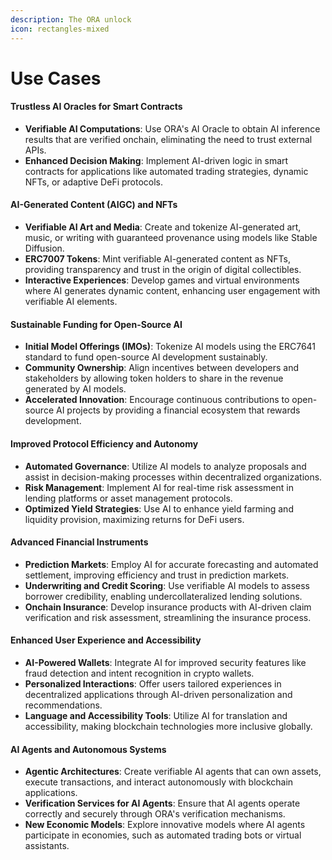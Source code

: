 ```yaml
---
description: The ORA unlock
icon: rectangles-mixed
---
```


# Use Cases



#### **Trustless AI Oracles for Smart Contracts**

* **Verifiable AI Computations**: Use ORA's AI Oracle to obtain AI inference results that are verified onchain, eliminating the need to trust external APIs.
* **Enhanced Decision Making**: Implement AI-driven logic in smart contracts for applications like automated trading strategies, dynamic NFTs, or adaptive DeFi protocols.

#### **AI-Generated Content (AIGC) and NFTs**

* **Verifiable AI Art and Media**: Create and tokenize AI-generated art, music, or writing with guaranteed provenance using models like Stable Diffusion.
* **ERC7007 Tokens**: Mint verifiable AI-generated content as NFTs, providing transparency and trust in the origin of digital collectibles.
* **Interactive Experiences**: Develop games and virtual environments where AI generates dynamic content, enhancing user engagement with verifiable AI elements.

#### **Sustainable Funding for Open-Source AI**

* **Initial Model Offerings (IMOs)**: Tokenize AI models using the ERC7641 standard to fund open-source AI development sustainably.
* **Community Ownership**: Align incentives between developers and stakeholders by allowing token holders to share in the revenue generated by AI models.
* **Accelerated Innovation**: Encourage continuous contributions to open-source AI projects by providing a financial ecosystem that rewards development.

#### **Improved Protocol Efficiency and Autonomy**

* **Automated Governance**: Utilize AI models to analyze proposals and assist in decision-making processes within decentralized organizations.
* **Risk Management**: Implement AI for real-time risk assessment in lending platforms or asset management protocols.
* **Optimized Yield Strategies**: Use AI to enhance yield farming and liquidity provision, maximizing returns for DeFi users.

#### **Advanced Financial Instruments**

* **Prediction Markets**: Employ AI for accurate forecasting and automated settlement, improving efficiency and trust in prediction markets.
* **Underwriting and Credit Scoring**: Use verifiable AI models to assess borrower credibility, enabling undercollateralized lending solutions.
* **Onchain Insurance**: Develop insurance products with AI-driven claim verification and risk assessment, streamlining the insurance process.

#### **Enhanced User Experience and Accessibility**

* **AI-Powered Wallets**: Integrate AI for improved security features like fraud detection and intent recognition in crypto wallets.
* **Personalized Interactions**: Offer users tailored experiences in decentralized applications through AI-driven personalization and recommendations.
* **Language and Accessibility Tools**: Utilize AI for translation and accessibility, making blockchain technologies more inclusive globally.

#### **AI Agents and Autonomous Systems**

* **Agentic Architectures**: Create verifiable AI agents that can own assets, execute transactions, and interact autonomously with blockchain applications.
* **Verification Services for AI Agents**: Ensure that AI agents operate correctly and securely through ORA's verification mechanisms.
* **New Economic Models**: Explore innovative models where AI agents participate in economies, such as automated trading bots or virtual assistants.
